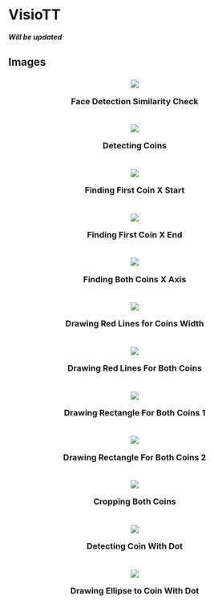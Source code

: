 # VisioTT

***Will be updated***

## Images

<h3 align=center>

<img src="images/FaceSimilarity/0-FaceDetectionSimilarity.png">

Face Detection Similarity Check

<br>

<img src="images/CoinDotDetection/1-DetectingCoins.png">

Detecting Coins

<br>

<img src="images/CoinDotDetection/2-FindingFirstCoinXStart.png">

Finding First Coin X Start

<br>

<img src="images/CoinDotDetection/3-FindingFirstCoinXEnd.png">

Finding First Coin X End

<br>

<img src="images/CoinDotDetection/4-FindingBothCoinsXAxis.png">

Finding Both Coins X Axis

<br>

<img src="images/CoinDotDetection/5-DrawingRedLinesForCoinsWidth.png">

Drawing Red Lines for Coins Width

<br>

<img src="images/CoinDotDetection/6-DrawingRedLinesForBothCoins.png">

Drawing Red Lines For Both Coins

<br>

<img src="images/CoinDotDetection/7.1-DrawingRectangleForBothCoins.png">

Drawing Rectangle For Both Coins 1

<br>

<img src="images/CoinDotDetection/7.2-DrawingRectangleForBothCoins.png">

Drawing Rectangle For Both Coins 2

<br>

<img src="images/CoinDotDetection/8-CroppingBothCoins.png">

Cropping Both Coins

<br>

<img src="images/CoinDotDetection/9-DetectingCoinWithDot.png">

Detecting Coin With Dot

<br>

<img src="images/CoinDotDetection/10-DrawingEllipse.png">

Drawing Ellipse to Coin With Dot

<br>

</h3>